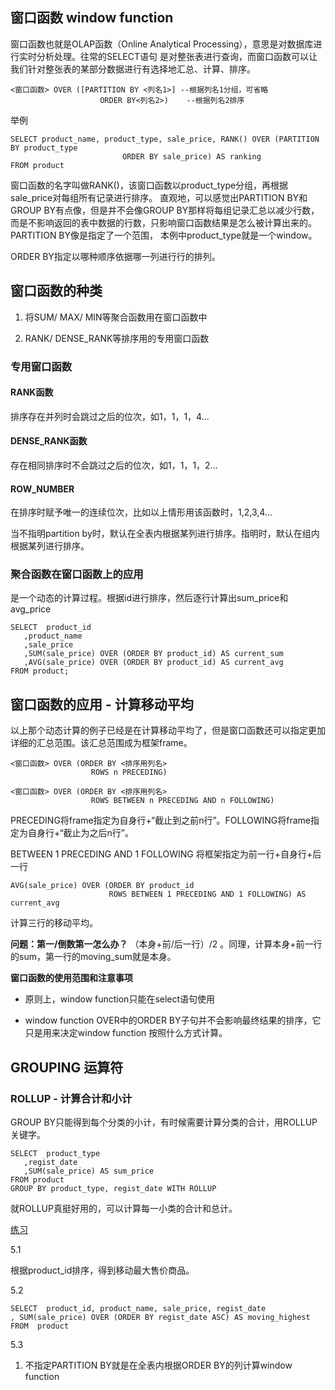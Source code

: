 ## 窗口函数 window function

窗口函数也就是OLAP函数（Online Analytical Processing），意思是对数据库进行实时分析处理。往常的SELECT语句
是对整张表进行查询，而窗口函数可以让我们针对整张表的某部分数据进行有选择地汇总、计算、排序。

    <窗口函数> OVER ([PARTITION BY <列名1>] --根据列名1分组，可省略
                        ORDER BY<列名2>)    --根据列名2排序
                     
举例

    SELECT product_name, product_type, sale_price, RANK() OVER (PARTITION BY product_type
                             ORDER BY sale_price) AS ranking
    FROM product 
    
窗口函数的名字叫做RANK()，该窗口函数以product_type分组，再根据sale_price对每组所有记录进行排序。
直观地，可以感觉出PARTITION BY和GROUP BY有点像，但是并不会像GROUP BY那样将每组记录汇总以减少行数，
而是不影响返回的表中数据的行数，只影响窗口函数结果是怎么被计算出来的。 PARTITION BY像是指定了一个范围，
本例中product_type就是一个window。

ORDER BY指定以哪种顺序依据哪一列进行行的排列。

## 窗口函数的种类

1. 将SUM/ MAX/ MIN等聚合函数用在窗口函数中

2. RANK/ DENSE_RANK等排序用的专用窗口函数

### 专用窗口函数

#### RANK函数

排序存在并列时会跳过之后的位次，如1，1，1，4...

#### DENSE_RANK函数

存在相同排序时不会跳过之后的位次，如1，1，1，2...

#### ROW_NUMBER

在排序时赋予唯一的连续位次，比如以上情形用该函数时，1,2,3,4...

当不指明partition by时，默认在全表内根据某列进行排序。指明时，默认在组内根据某列进行排序。

### 聚合函数在窗口函数上的应用

是一个动态的计算过程。根据id进行排序，然后逐行计算出sum_price和avg_price

    SELECT  product_id
       ,product_name
       ,sale_price
       ,SUM(sale_price) OVER (ORDER BY product_id) AS current_sum
       ,AVG(sale_price) OVER (ORDER BY product_id) AS current_avg  
    FROM product; 
    
    
## 窗口函数的应用 - 计算移动平均

以上那个动态计算的例子已经是在计算移动平均了，但是窗口函数还可以指定更加详细的汇总范围。该汇总范围成为框架frame。

    <窗口函数> OVER (ORDER BY <排序用列名>
                      ROWS n PRECEDING)
                      
    <窗口函数> OVER (ORDER BY <排序用列名>
                      ROWS BETWEEN n PRECEDING AND n FOLLOWING)
                      
PRECEDING将frame指定为自身行+“截止到之前n行”。FOLLOWING将frame指定为自身行+“截止为之后n行”。

BETWEEN 1 PRECEDING AND 1 FOLLOWING 将框架指定为前一行+自身行+后一行

    AVG(sale_price) OVER (ORDER BY product_id
                          ROWS BETWEEN 1 PRECEDING AND 1 FOLLOWING) AS current_avg
                          
计算三行的移动平均。

**问题：第一/倒数第一怎么办？** （本身+前/后一行）/2 。同理，计算本身+前一行的sum，第一行的moving_sum就是本身。

**窗口函数的使用范围和注意事项**

- 原则上，window function只能在select语句使用

- window function OVER中的ORDER BY子句并不会影响最终结果的排序，它只是用来决定window
 function 按照什么方式计算。
 
 
 ## GROUPING 运算符
 
 ### ROLLUP - 计算合计和小计
 
 GROUP BY只能得到每个分类的小计，有时候需要计算分类的合计，用ROLLUP关键字。
 
    SELECT  product_type
       ,regist_date
       ,SUM(sale_price) AS sum_price
    FROM product
    GROUP BY product_type, regist_date WITH ROLLUP 
 
 就ROLLUP真挺好用的，可以计算每一小类的合计和总计。
 
 [练习](http://datawhale.club/t/topic/472)
 
 5.1 
 
 根据product_id排序，得到移动最大售价商品。
 
 5.2
 
    SELECT  product_id, product_name, sale_price, regist_date
    , SUM(sale_price) OVER (ORDER BY regist_date ASC) AS moving_highest
    FROM  product
    
5.3

1) 不指定PARTITION BY就是在全表内根据ORDER BY的列计算window function

